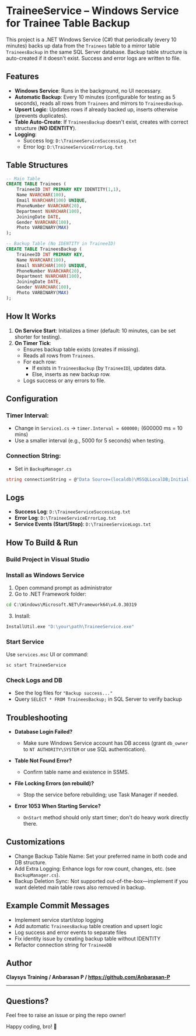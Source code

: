 # TraineeService – Windows Service for Trainee Table Backup

This project is a .NET Windows Service (C#) that periodically (every 10 minutes) backs up data from the `Trainees` table to a mirror table `TraineesBackup` in the same SQL Server database. Backup table structure is auto-created if it doesn't exist. Success and error logs are written to file.

## Features

- **Windows Service**: Runs in the background, no UI necessary.
- **Automatic Backup**: Every 10 minutes (configurable for testing as 5 seconds), reads all rows from `Trainees` and mirrors to `TraineesBackup`.
- **Upsert Logic**: Updates rows if already backed up, inserts otherwise (prevents duplicates).
- **Table Auto-Create**: If `TraineesBackup` doesn't exist, creates with correct structure (**NO IDENTITY**).
- **Logging**:
  - Success log: `D:\TraineeServiceSuccessLog.txt`
  - Error log: `D:\TraineeServiceErrorLog.txt`

## Table Structures

```sql
-- Main Table
CREATE TABLE Trainees (
    TraineeID INT PRIMARY KEY IDENTITY(1,1),
    Name NVARCHAR(100),
    Email NVARCHAR(100) UNIQUE,
    PhoneNumber NVARCHAR(20),
    Department NVARCHAR(100),
    JoiningDate DATE,
    Gender NVARCHAR(100),
    Photo VARBINARY(MAX)
);

-- Backup Table (No IDENTITY in TraineeID)
CREATE TABLE TraineesBackup (
    TraineeID INT PRIMARY KEY,
    Name NVARCHAR(100),
    Email NVARCHAR(100) UNIQUE,
    PhoneNumber NVARCHAR(20),
    Department NVARCHAR(100),
    JoiningDate DATE,
    Gender NVARCHAR(100),
    Photo VARBINARY(MAX)
);
```

## How It Works

1. **On Service Start**: Initializes a timer (default: 10 minutes, can be set shorter for testing).
2. **On Timer Tick**:
    - Ensures backup table exists (creates if missing).
    - Reads all rows from `Trainees`.
    - For each row:
      - If exists in `TraineesBackup` (by `TraineeID`), updates data.
      - Else, inserts as new backup row.
    - Logs success or any errors to file.

## Configuration

### Timer Interval:
- Change in `Service1.cs` → `timer.Interval = 600000;` (600000 ms = 10 mins)
- Use a smaller interval (e.g., 5000 for 5 seconds) when testing.

### Connection String:
- Set in `BackupManager.cs`
```csharp
string connectionString = @"Data Source=(localdb)\MSSQLLocalDB;Initial Catalog=TraineeDB;Integrated Security=True";
```

## Logs

- **Success Log**: `D:\TraineeServiceSuccessLog.txt`
- **Error Log**: `D:\TraineeServiceErrorLog.txt`
- **Service Events (Start/Stop)**: `D:\TraineeServiceLogs.txt`

## How To Build & Run

### Build Project in Visual Studio

### Install as Windows Service

1. Open command prompt as administrator
2. Go to .NET Framework folder:
```cmd
cd C:\Windows\Microsoft.NET\Framework64\v4.0.30319
```
3. Install:
```cmd
InstallUtil.exe "D:\your\path\TraineeService.exe"
```

### Start Service

Use `services.msc` UI or command:
```cmd
sc start TraineeService
```

### Check Logs and DB

- See the log files for `"Backup success..."`
- Query `SELECT * FROM TraineesBackup;` in SQL Server to verify backup

## Troubleshooting

- **Database Login Failed?**
  - Make sure Windows Service account has DB access (grant `db_owner` to `NT AUTHORITY\SYSTEM` or use SQL authentication).

- **Table Not Found Error?**
  - Confirm table name and existence in SSMS.

- **File Locking Errors (on rebuild)?**
  - Stop the service before rebuilding; use Task Manager if needed.

- **Error 1053 When Starting Service?**
  - `OnStart` method should only start timer; don't do heavy work directly there.

## Customizations

- Change Backup Table Name: Set your preferred name in both code and DB structure.
- Add Extra Logging: Enhance logs for row count, changes, etc. (see `BackupManager.cs`).
- Backup Deletion Sync: Not supported out-of-the-box—implement if you want deleted main table rows also removed in backup.

## Example Commit Messages

- Implement service start/stop logging
- Add automatic `TraineesBackup` table creation and upsert logic
- Log success and error events to separate files
- Fix identity issue by creating backup table without IDENTITY
- Refactor connection string for `TraineeDB`

## Author

**Claysys Training / Anbarasan P / https://github.com/Anbarasan-P**

---

## Questions?

Feel free to raise an issue or ping the repo owner!

Happy coding, bro! 🚀
